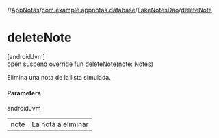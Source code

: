 //[AppNotas](../../../index.md)/[com.example.appnotas.database](../index.md)/[FakeNotesDao](index.md)/[deleteNote](delete-note.md)

# deleteNote

[androidJvm]\
open suspend override fun [deleteNote](delete-note.md)(note: [Notes](../-notes/index.md))

Elimina una nota de la lista simulada.

#### Parameters

androidJvm

| | |
|---|---|
| note | La nota a eliminar |
